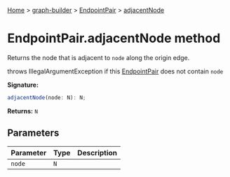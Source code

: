[Home](./index) &gt; [graph-builder](./graph-builder.md) &gt; [EndpointPair](./graph-builder.endpointpair.md) &gt; [adjacentNode](./graph-builder.endpointpair.adjacentnode.md)

# EndpointPair.adjacentNode method

Returns the node that is adjacent to `node` along the origin edge.

throws IllegalArgumentException if this [EndpointPair](./graph-builder.endpointpair.md) does not contain `node`

**Signature:**
```javascript
adjacentNode(node: N): N;
```
**Returns:** `N`

## Parameters

|  Parameter | Type | Description |
|  --- | --- | --- |
|  `node` | `N` |  |

